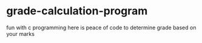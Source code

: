 # grade-calculation-program
fun with c programming here is peace  of code to determine grade based on your marks
